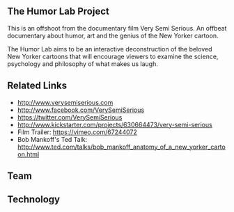 ## The Humor Lab Project

This is an offshoot from the documentary film Very Semi Serious. An offbeat documentary about humor, art and the genius of the New Yorker cartoon.

The Humor Lab aims to be an interactive deconstruction of the beloved New Yorker cartoons that will encourage viewers to examine the science, psychology and philosophy of what makes us laugh.

## Related Links
- http://www.verysemiserious.com
- http://www.facebook.com/VerySemiSerious
- https://twitter.com/VerySemiSerious
- http://www.kickstarter.com/projects/630664473/very-semi-serious
- Film Trailer: https://vimeo.com/67244072
- Bob Mankoff's Ted Talk: http://www.ted.com/talks/bob_mankoff_anatomy_of_a_new_yorker_cartoon.html

## Team

## Technology

